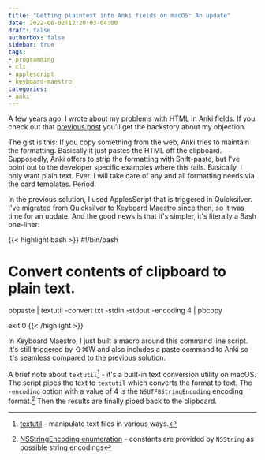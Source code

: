 ```yaml
---
title: "Getting plaintext into Anki fields on macOS: An update"
date: 2022-06-02T12:20:03-04:00
draft: false
authorbox: false
sidebar: true
tags:
- programming
- cli
- applescript
- keyboard-maestro
categories:
- anki
---
```

A few years ago, I [wrote](/2019/12/13/getting-plain-text-into-anki-a-saga/) about my problems with HTML in Anki fields. If you check out that [previous post](/2019/12/13/getting-plain-text-into-anki-a-saga/) you'll get the backstory about my objection.

The gist is this: If you copy something from the web, Anki tries to maintain the formatting. Basically it just pastes the HTML off the clipboard. Supposedly, Anki offers to strip the formatting with Shift-paste, but I've point out to the developer specific examples where this fails. Basically, I only want plain text. Ever. I will take care of any and all formatting needs via the card templates. Period.

In the previous solution, I used ApplesScript that is triggered in Quicksilver. I've migrated from Quicksilver to Keyboard Maestro since then, so it was time for an update. And the good news is that it's simpler, it's literally a Bash one-liner:

{{< highlight bash >}}
#!/bin/bash
#
# Convert contents of clipboard to plain text.

pbpaste | textutil -convert txt -stdin -stdout -encoding 4 | pbcopy

exit 0
{{< /highlight >}}

In Keyboard Maestro, I just built a macro around this command line script. It's still triggered by ⇧⌘W and also includes a paste command to Anki so it's seamless compared to the previous solution. 

A brief note about `textutil`[^1] - it's a built-in text conversion utility on macOS. The script pipes the text to `textutil` which converts the format to text. The `-encoding` option with a value of 4 is the `NSUTF8StringEncoding` encoding format.[^2] Then the results are finally piped back to the clipboard.

[^1]: [textutil](https://ss64.com/osx/textutil.html) - manipulate text files in various ways.
[^2]: [NSStringEncoding enumeration](https://developer.apple.com/documentation/foundation/nsstringencoding) - constants are provided by `NSString` as possible string encodings